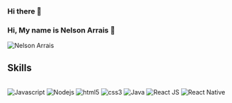 ### Hi there 👋

### Hi, My name is Nelson Arrais 👋

![Nelson Arrais](https://github-readme-stats.vercel.app/api/top-langs/?username=nelson2804&hide_progress=true)

## Skills

<div style="dysplay: inline_block"><br/>
  <img aling="center" alt="Javascript" src="https://img.shields.io/badge/JavaScript-F7DF1E?style=for-the-badge&logo=javascript&logoColor=black" />  
  <img aling="center" alt="Nodejs" src="https://img.shields.io/badge/Node.js-43853D?style=for-the-badge&logo=node.js&logoColor=white" /> 
  <img aling="center" alt="html5" src="https://img.shields.io/badge/HTML5-E34F26?style=for-the-badge&logo=html5&logoColor=white" /> 
  <img aling="center" alt="css3" src="https://img.shields.io/badge/CSS3-1572B6?style=for-the-badge&logo=css3&logoColor=white" />  
  <img aling="center" alt="Java" src="https://img.shields.io/badge/Java-ED8B00?style=for-the-badge&logo=openjdk&logoColor=white" />  
  <img aling="center" alt="React JS" src="https://img.shields.io/badge/React-20232A?style=for-the-badge&logo=react&logoColor=61DAFB" /> 
  <img aling="center" alt="React Native" src="https://img.shields.io/badge/React_Native-20232A?style=for-the-badge&logo=react&logoColor=61DAFB" />
</div>


